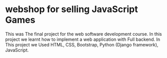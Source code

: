 # webshop for selling JavaScript Games
This was The final project for the web software development course. 
In this project we learnt how to implement a web application with Full backend. 
In This project we Used HTML, CSS, Bootstrap, Python (Django framework), JavaScript.
